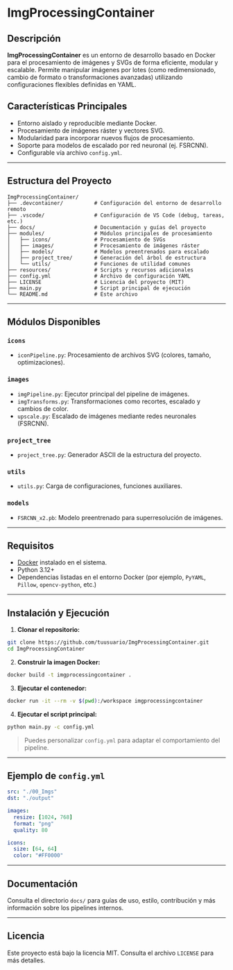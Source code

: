 # ImgProcessingContainer

## Descripción

**ImgProcessingContainer** es un entorno de desarrollo basado en Docker para el procesamiento de imágenes y SVGs de forma eficiente, modular y escalable. Permite manipular imágenes por lotes (como redimensionado, cambio de formato o transformaciones avanzadas) utilizando configuraciones flexibles definidas en YAML.

## Características Principales

* Entorno aislado y reproducible mediante Docker.
* Procesamiento de imágenes ráster y vectores SVG.
* Modularidad para incorporar nuevos flujos de procesamiento.
* Soporte para modelos de escalado por red neuronal (ej. FSRCNN).
* Configurable vía archivo `config.yml`.

---

## Estructura del Proyecto

```
ImgProcessingContainer/
├── .devcontainer/          # Configuración del entorno de desarrollo remoto
├── .vscode/                # Configuración de VS Code (debug, tareas, etc.)
├── docs/                   # Documentación y guías del proyecto
├── modules/                # Módulos principales de procesamiento
│   ├── icons/              # Procesamiento de SVGs
│   ├── images/             # Procesamiento de imágenes ráster
│   ├── models/             # Modelos preentrenados para escalado
│   ├── project_tree/       # Generación del árbol de estructura
│   └── utils/              # Funciones de utilidad comunes
├── resources/              # Scripts y recursos adicionales
├── config.yml              # Archivo de configuración YAML
├── LICENSE                 # Licencia del proyecto (MIT)
├── main.py                 # Script principal de ejecución
└── README.md               # Este archivo
```

---

## Módulos Disponibles

### `icons`

* `iconPipeline.py`: Procesamiento de archivos SVG (colores, tamaño, optimizaciones).

### `images`

* `imgPipeline.py`: Ejecutor principal del pipeline de imágenes.
* `imgTransforms.py`: Transformaciones como recortes, escalado y cambios de color.
* `upscale.py`: Escalado de imágenes mediante redes neuronales (FSRCNN).

### `project_tree`

* `project_tree.py`: Generador ASCII de la estructura del proyecto.

### `utils`

* `utils.py`: Carga de configuraciones, funciones auxiliares.

### `models`

* `FSRCNN_x2.pb`: Modelo preentrenado para superresolución de imágenes.

---

## Requisitos

* [Docker](https://www.docker.com/) instalado en el sistema.
* Python 3.12+
* Dependencias listadas en el entorno Docker (por ejemplo, `PyYAML`, `Pillow`, `opencv-python`, etc.)

---

## Instalación y Ejecución

1. **Clonar el repositorio:**

```bash
git clone https://github.com/tuusuario/ImgProcessingContainer.git
cd ImgProcessingContainer
```

2. **Construir la imagen Docker:**

```bash
docker build -t imgprocessingcontainer .
```

3. **Ejecutar el contenedor:**

```bash
docker run -it --rm -v $(pwd):/workspace imgprocessingcontainer
```

4. **Ejecutar el script principal:**

```bash
python main.py -c config.yml
```

> Puedes personalizar `config.yml` para adaptar el comportamiento del pipeline.

---

## Ejemplo de `config.yml`

```yaml
src: "./00_Imgs"
dst: "./output"

images:
  resize: [1024, 768]
  format: "png"
  quality: 80

icons:
  size: [64, 64]
  color: "#FF0000"
```

---

## Documentación

Consulta el directorio `docs/` para guías de uso, estilo, contribución y más información sobre los pipelines internos.

---

## Licencia

Este proyecto está bajo la licencia MIT. Consulta el archivo `LICENSE` para más detalles.
